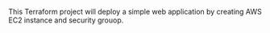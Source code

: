 This Terraform project will deploy a simple web application by creating AWS EC2 instance and security grouop.
